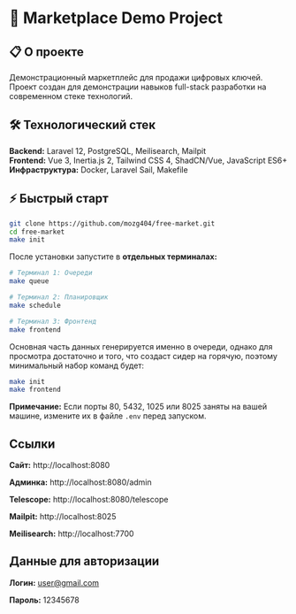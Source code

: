 # 🚀 Marketplace Demo Project

## 📋 О проекте

Демонстрационный маркетплейс для продажи цифровых ключей. Проект создан для демонстрации навыков full-stack разработки на современном стеке технологий.

## 🛠 Технологический стек

**Backend:** Laravel 12, PostgreSQL, Meilisearch, Mailpit  
**Frontend:** Vue 3, Inertia.js 2, Tailwind CSS 4, ShadCN/Vue, JavaScript ES6+  
**Инфраструктура:** Docker, Laravel Sail, Makefile

## ⚡ Быстрый старт

```bash
git clone https://github.com/mozg404/free-market.git
cd free-market
make init
```

После установки запустите в **отдельных терминалах:**

```bash
# Терминал 1: Очереди
make queue

# Терминал 2: Планировщик  
make schedule

# Терминал 3: Фронтенд
make frontend
```

Основная часть данных генерируется именно в очереди, однако для просмотра достаточно и того, что создаст сидер на горячую, поэтому минимальный набор команд будет:

```bash
make init
make frontend
```
**Примечание:** Если порты 80, 5432, 1025 или 8025 заняты на вашей машине, измените их в файле `.env` перед запуском.


## Ссылки

**Сайт:** http://localhost:8080

**Админка:** http://localhost:8080/admin

**Telescope:** http://localhost:8080/telescope

**Mailpit:** http://localhost:8025

**Meilisearch:** http://localhost:7700

## Данные для авторизации

**Логин:** user@gmail.com

**Пароль:** 12345678
